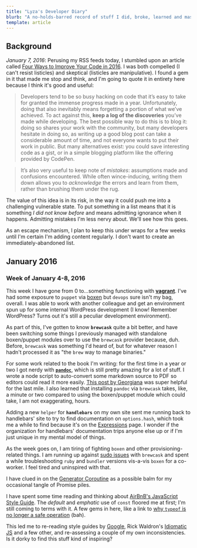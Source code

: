 ```yaml
---
title: "Lyza's Developer Diary"
blurb: "A no-holds-barred record of stuff I did, broke, learned and mastered."
template: article
---
```


## Background

*January 7, 2016*: Perusing my RSS feeds today, I stumbled upon an article called [Four Ways to Improve Your Code in 2016](http://thenewcode.com/349/Four-Ways-To-Improve-Your-Code-In-2016). I was both compelled (I can't resist listicles) and skeptical (listicles are manipulative). I found a gem in it that made me stop and think, and I'm going to quote it in entirety here because I think it's good and useful:

> Developers tend to be so busy hacking on code that it’s easy to take for granted the immense progress made in a year. Unfortunately, doing that also inevitably means forgetting a portion of what we’ve achieved. To act against this, **keep a log of the discoveries** you’ve made while developing. The best possible way to do this is to blog it: doing so shares your work with the community, but many developers hesitate in doing so, as writing up a good blog post can take a considerable amount of time, and not everyone wants to put their work in public. But many alternatives exist: you could save interesting code as a gist, or in a simple blogging platform like the offering provided by CodePen.

> It’s also very useful to keep note of _mistakes_: assumptions made and confusions encountered. While often wince-inducing, writing them down allows you to _acknowledge_ the errors and learn from them, rather than brushing them under the rug.

The value of this idea is in its risk, in the way it could push me into a challenging vulnerable state. To put something in a list means that it is something _I did not know before_ and means admitting ignorance when it happens. Admitting mistakes I'm less nervy about. We'll see how this goes.

As an escape mechanism, I plan to keep this under wraps for a few weeks until I'm certain I'm adding content regularly. I don't want to create an immediately-abandoned list.

## January 2016

### Week of January 4-8, 2016

This week I have gone from 0 to...something functioning with **[vagrant](https://www.vagrantup.com/)**. I've had some exposure to `puppet` via [boxen](https://github.com/cloudfour/cloudfour-boxen) but `devops` sure isn't my bag, overall. I was able to work with another colleague and get an environment spun up for some internal WordPress development (I know! Remember WordPress? Turns out it's still a peculiar development environment).

As part of this, I've gotten to know **`brewcask`** quite a bit better, and have been switching some things I previously managed with standalone boxen/puppet modules over to use the `brewcask` provider because, duh. Before, `brewcask` was something I'd heard of, but for whatever reason I hadn't processed it as "the `brew` way to manage binaries."

For some work related to the book I'm writing: for the first time in a year or two I got nerdy with **[`pandoc`](http://pandoc.org/)**, which is still pretty amazing for a lot of stuff. I wrote a node script to auto-convert some markdown source to PDF so editors could read it more easily. [This post by Georgiana](http://www.tekkie.ro/blogging/create-pdf-files-from-markdown-sources-in-osx/) was super helpful for the last mile. I also learned that installing `pandoc` via `brewcask` takes, like, a minute or two compared to using the boxen/puppet module which could take, I am not exaggerating, hours.

Adding a new `helper` for **`handlebars`** on my own site sent me running back to handlebars' site to try to find documentation on `options.hash`, which took me a while to find because it's on the  [Expressions](http://handlebarsjs.com/expressions.html) page. I wonder if the organization for handlebars' documentation trips anyone else up or if I'm just unique in my mental model of things.

As the week goes on, I am tiring of fighting `boxen` and other provisioning-related things. I am running up against [sudo issues](https://github.com/boxen/puppet-brewcask/issues/22) with `brewcask` and spent a while troubleshooting `ruby` and `bundler` versions vis-a-vis `boxen` for a co-worker. I feel tired and uninspired with that.

I have clued in on the [Generator Coroutine](https://github.com/thalesmello/exploring-async/blob/master/exploring_async.md#generator-coroutines) as a possible balm for my occasional tangle of Promise piles.

I have spent some time reading and thinking about [AirBnB's JavaScript Style Guide](https://github.com/airbnb/javascript). The _default_ and _emphatic_ use of `const` floored me at first; I'm still coming to terms with it. A few gems in here, like a link to [why `typeof` is no longer a safe operation](http://es-discourse.com/t/why-typeof-is-no-longer-safe/15) (bah).

This led me to re-reading style guides by [Google](https://google.github.io/styleguide/javascriptguide.xml), Rick Waldron's [Idiomatic JS](https://github.com/rwaldron/idiomatic.js) and a few other, and re-assessing a couple of my own inconsistencies. Is it dorky to find this stuff kind of inspiring?
